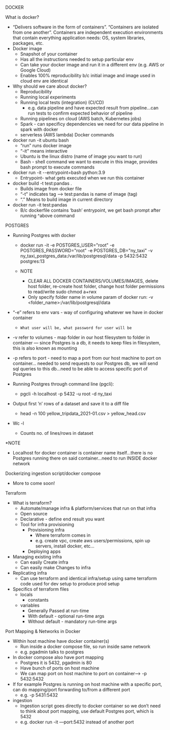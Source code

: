 DOCKER 

What is docker?
*  “Delivers software in the form of containers”. “Containers are isolated from one another”. Containers are independent execution environments that contain everything application needs: OS, system libraries, packages, etc.
* Docker image
    * Snapshot of your container 
    * Has all the instructions needed to setup particular env
    * Can take your docker image and run it in a different env (e.g. AWS or Google Cloud) 
    * Enables 100% reproducibility b/c initial image and image used in cloud env are identical
* Why should we care about docker?
    * Reproducibility
    * Running local experiments
    * Running local tests (integration) (CI/CD)
        * e.g. data pipeline and have expected result from pipeline…can run tests to confirm expected behavior of pipeline
    * Running pipelines on cloud (AWS batch, Kubernetes jobs)
    * Spark - can specificy dependencies we need for our data pipeline in spark with docker
    * serverless (AWS lambda)
Docker commands
* docker run -it ubuntu bash 
    * “run” runs docker image 
    * “-it" means interactive
    * Ubuntu is the linux distro (name of image you want to run)
    * Bash - shell command we want to execute in this image, provides bash prompt to execute commands
* docker run -it --entrypoint=bash python:3.9
    * Entrypoint- what gets executed when we run this container
*  docker build -t test:pandas .
    * Builds image from docker file
    * “-t" indicates tag —> test:pandas is name of image (tag)
    * “.” Means to build image in current directory
*  docker run -it test:pandas
    * B/c dockerfile contains ‘bash’ entrypoint, we get bash prompt after running ^above command


POSTGRES

*  Running Postgres with docker
    * docker run -it -e POSTGRES_USER="root" -e POSTGRES_PASSWORD="root" -e POSTGRES_DB="ny_taxi" -v ny_taxi_postgres_data:/var/lib/postgresql/data -p 5432:5432 postgres:13

    * NOTE
      * CLEAR ALL DOCKER CONTAINERS/VOLUMES/IMAGES, delete host folder, re-create host folder, change host folder permissions to read/write sudo chmod a+rwx <folder name>
      * Only specify folder name in volume param of docker run:  -v <folder_name>:/var/lib/postgresql/data
*  “-e” refers to env vars - way of configuring whatever we have in docker container
    *     What user will be, what password for user will be
* -v refer to volumes  - map folder  in our host filesystem to folder in container — since Postgres is a db, it needs to keep files in filesystem, this is also known as mounting
* -p refers to port - need to map a port from our host machine to port on container...  needed to send requests to our Postgres db, we will send sql queries to this db…need to be able to access specific port of Postgres  

*  Running Postgres through command line (pgcli):
    * pgcli -h localhost -p 5432 -u root -d ny_taxi
* Output first ’n’ rows of a dataset and save it to a diff file
    * head -n 100 yellow_tripdata_2021-01.csv > yellow_head.csv
* Wc -l <filename>
    * Counts no. of lines/rows in dataset

*NOTE
*  Localhost for docker container is container name itself…there is no Postgres running there on said container…need to run INSIDE docker network


Dockerizing ingestion script/docker compose
  * More to come soon!

Terraform
*  What is terraform?
    * Automate/manage infra & platform/services that run on that infra
    * Open source
    * Declarative - define end result you want
    * Tool for infra provisioning
        * Provisioning infra
            * Where terraform comes in 
            * e.g. create vpc, create aws users/permissions, spin up servers, install docker, etc...
        * Deploying apps
* Managing existing infra
    * Can easily Create infra
    * Can easily make Changes to infra
* Replicating infra
    * Can use terraform and identical infra/setup using same terraform code used for dev setup to produce prod setup
* Specifics of terraform files
    * locals
        * constants
    * variables
        * Generally Passed at run-time
        * With default - optional run-time args
        * Without default - mandatory run-time args

Port Mapping & Networks in Docker
*  Within host machine have docker container(s)
    * Run inside a docker compose file, so run inside same network
    * e.g. pgadmin talks to postgres
* In docker compose also have port mapping
    * Postgres it is 5432, pgadmin is 80
    * Have bunch of ports on host machine
    * We can map port on host machine to port on container—> -p 5432:5432
* If for example Postgres is running on host machine with a specific port, can do mapping/port forwarding to/from a different port
    * e.g. -p 5431:5432
* ingestion
    * Ingestion script goes directly to docker container so we don’t need to think about port mapping, use default Postgres port, which is 5432
    * e.g. docker run -it —port:5432 instead of another port
